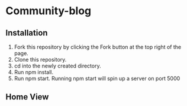 # Community-blog

## Installation
1. Fork this repository by clicking the Fork button at the top right of the page.
2. Clone this repository.
3. cd into the newly created directory.
4. Run npm install.
5. Run npm start.
Running npm start will spin up a server on port 5000

## Home View
